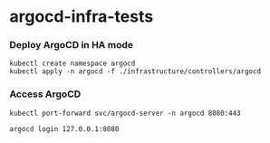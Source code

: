 # argocd-infra-tests

### Deploy ArgoCD in HA mode
```
kubectl create namespace argocd
kubectl apply -n argocd -f ./infrastructure/controllers/argocd
```

### Access ArgoCD
```
kubectl port-forward svc/argocd-server -n argocd 8080:443

argocd login 127.0.0.1:8080
```